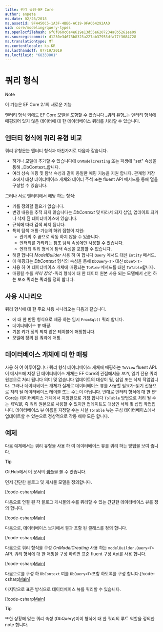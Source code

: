 ```yaml
---
title: 쿼리 유형-EF Core
author: anpete
ms.date: 02/26/2018
ms.assetid: 9F4450C5-1A3F-4BB6-AC19-9FAC64292AAD
uid: core/modeling/query-types
ms.openlocfilehash: 6f0f860c6a4e619e13d55e6207234a8b5261ee09
ms.sourcegitcommit: d1230e34673b8323a227ab37958dfa77f3684728
ms.translationtype: MT
ms.contentlocale: ko-KR
ms.lasthandoff: 07/19/2019
ms.locfileid: "68330801"
---
```

# <a name="query-types"></a>쿼리 형식
> [!NOTE]
> 이 기능은 EF Core 2.1의 새로운 기능

엔터티 형식 외에도 EF Core 모델을 포함할 수 있습니다 _쿼리 유형_는 엔터티 형식에 매핑되어 있지 않은 데이터에 대 한 데이터베이스 쿼리를 처리할 수 있습니다.

## <a name="compare-query-types-to-entity-types"></a>엔터티 형식에 쿼리 유형 비교

쿼리 유형은는 엔터티 형식과 마찬가지로 다음과 같습니다.

- 하거나 모델에 추가할 수 있습니다에 `OnModelCreating` 또는 파생에 "set" 속성을 통해 _DbContext_합니다.
- 여러 상속 매핑 및 탐색 속성과 같이 동일한 매핑 기능을 지원 합니다. 관계형 저장소에서 대상 데이터베이스 개체와 데이터 주석 또는 fluent API 메서드를 통해 열을 구성할 수 있습니다.

그러나 서로 엔터티에서 해당 하는 형식:

- 키를 정의할 필요가 없습니다.
- 변경 내용을 추적 되지 않습니다는 _DbContext_ 및 따라서 되지 삽입, 업데이트 되거나 삭제 된 데이터베이스에 있습니다.
- 규칙에 따라 검색 되지 됩니다.
- 특히 탐색 매핑-기능의 하위 집합이 지원:
  - 관계의 주 끝으로 작동 하지 않을 수 있습니다.
  - 엔터티를 가리키는 참조 탐색 속성에만 사용할 수 있습니다.
  - 엔터티 쿼리 형식에 탐색 속성을 포함할 수 없습니다.
- 해결 합니다 _ModelBuilder_ 사용 하 여 합니다 `Query` 메서드 대신 `Entity` 메서드.
- 에 매핑되는 _DbContext_ 형식의 속성을 통해 `DbQuery<T>` 대신 `DbSet<T>`
- 사용 하 여 데이터베이스 개체에 매핑되는 `ToView` 메서드를 대신 `ToTable`합니다.
- 매핑될 수를 _쿼리 정의_ -쿼리 형식에 대 한 데이터 원본 사용 되는 모델에서 선언 하는 보조 쿼리는 쿼리를 정의 합니다.

## <a name="usage-scenarios"></a>사용 시나리오

쿼리 형식에 대 한 주요 사용 시나리오는 다음과 같습니다.

- 에 대 한 반환 형식으로 제공 하는 임시 `FromSql()` 쿼리 합니다.
- 데이터베이스 뷰 매핑.
- 기본 키가 정의 되지 않은 테이블에 매핑합니다.
- 모델에 정의 된 쿼리에 매핑.

## <a name="mapping-to-database-objects"></a>데이터베이스 개체에 대 한 매핑

사용 하 여 이루어집니다 쿼리 형식 데이터베이스 개체에 매핑하는 `ToView` fluent API. 이 메서드에 지정 된 데이터베이스 개체는 EF Core의 관점에서을 _보기_, 읽기 전용 쿼리 원본으로 처리 됩니다 의미 및 없습니다 업데이트의 대상이 될, 삽입 또는 삭제 작업입니다. 그러나 데이터베이스 개체가 실제로 데이터베이스 뷰를 사용할 필요가-읽기 전용으로 처리 될 데이터베이스 테이블 또는 수는이 아닙니다. 반대로 엔터티 형식에 대 한 EF Core는 데이터베이스 개체에서 지정한으로 가정 합니다 `ToTable` 방법으로 처리 될 수는 _테이블_, 즉 쿼리 원본으로 사용할 수 있지만 업데이트도 대상인 삭제 및 삽입 작업입니다. 데이터베이스 뷰 이름을 지정할 수는 사실 `ToTable` 뷰는 구성 데이터베이스에서 업데이트할 수 있는으로 정상적으로 작동 해야 모든 합니다.

## <a name="example"></a>예제

다음 예제에서는 쿼리 유형을 사용 하 여 데이터베이스 뷰를 쿼리 하는 방법을 보여 줍니다.

> [!TIP]
> GitHub에서 이 문서의 [샘플](https://github.com/aspnet/EntityFramework.Docs/tree/master/samples/core/QueryTypes)을 볼 수 있습니다.

먼저 간단한 블로그 및 게시물 모델을 정의합니다.

[!code-csharp[Main](../../../samples/core/QueryTypes/Program.cs#Entities)]

다음으로 연결 된 각 블로그 게시물의 수를 쿼리할 수 있는 간단한 데이터베이스 뷰를 정의 합니다.

[!code-csharp[Main](../../../samples/core/QueryTypes/Program.cs#View)]

다음으로, 데이터베이스 보기에서 결과 포함 된 클래스를 정의 합니다.

[!code-csharp[Main](../../../samples/core/QueryTypes/Program.cs#QueryType)]

다음으로 쿼리 형식을 구성 _OnModelCreating_ 사용 하는 `modelBuilder.Query<T>` API.
쿼리 형식에 대 한 매핑을 구성 하려면 표준 fluent 구성 Api를 사용 합니다.

[!code-csharp[Main](../../../samples/core/QueryTypes/Program.cs#Configuration)]

다음으로를 구성 하 `DbContext` 여를 `DbQuery<T>`포함 하도록를 구성 합니다.[!code-csharp[Main](../../../samples/core/QueryTypes/Program.cs#DbQuery)]

마지막으로 표준 방식으로 데이터베이스 뷰를 쿼리할 수 있습니다.

[!code-csharp[Main](../../../samples/core/QueryTypes/Program.cs#Query)]

> [!TIP]
> 또한 상황에 맞는 쿼리 속성 (DbQuery)이이 형식에 대 한 쿼리의 루트 역할을 정의한 note 합니다.
